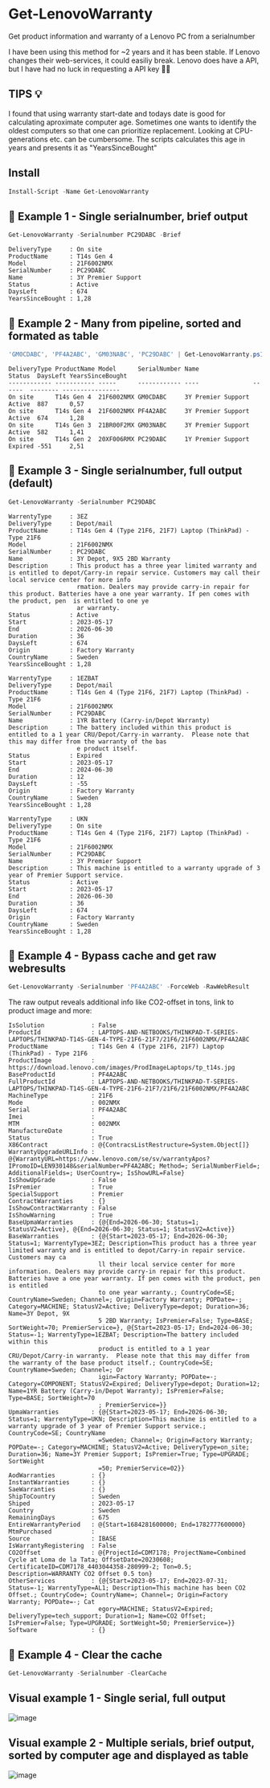 # Get-LenovoWarranty
Get product information and warranty of a Lenovo PC from a serialnumber

I have been using this method for ~2 years and it has been stable. If Lenovo changes their web-services, it could easiliy break. Lenovo does have a API, but I have had no luck in requesting a API key 🤷‍♂️

## TIPS 💡
I found that using warranty start-date and todays date is good for calculating aproximate computer age. Sometimes one wants to identify the oldest computers so that one can prioritize replacement. Looking at CPU-generations etc. can be cumbersome.
The scripts calculates this age in years and presents it as "YearsSinceBought"

## Install
```PowerShell
Install-Script -Name Get-LenovoWarranty
```


## 🔵 Example 1 - Single serialnumber, brief output
```PowerShell
Get-LenovoWarranty -Serialnumber PC29DABC -Brief
```
```
DeliveryType     : On site
ProductName      : T14s Gen 4
Model            : 21F6002NMX
SerialNumber     : PC29DABC
Name             : 3Y Premier Support
Status           : Active
DaysLeft         : 674
YearsSinceBought : 1,28
```


## 🔵 Example 2 - Many from pipeline, sorted and formated as table
```PowerShell
'GM0CDABC', 'PF4A2ABC', 'GM03NABC', 'PC29DABC' | Get-LenovoWarranty.ps1 -Brief | Sort YearsSinceBought | Format-Table
```
```
DeliveryType ProductName Model      SerialNumber Name               Status  DaysLeft YearsSinceBought
------------ ----------- -----      ------------ ----               ------  -------- ----------------
On site      T14s Gen 4  21F6002NMX GM0CDABC     3Y Premier Support Active  887      0,57
On site      T14s Gen 4  21F6002NMX PF4A2ABC     3Y Premier Support Active  674      1,28
On site      T14s Gen 3  21BR00F2MX GM03NABC     3Y Premier Support Active  582      1,41
On site      T14s Gen 2  20XF006RMX PC29DABC     1Y Premier Support Expired -551     2,51
```


## 🔵 Example 3 - Single serialnumber, full output (default)
```PowerShell
Get-LenovoWarranty -Serialnumber PC29DABC
```
```
WarrentyType     : 3EZ
DeliveryType     : Depot/mail
ProductName      : T14s Gen 4 (Type 21F6, 21F7) Laptop (ThinkPad) - Type 21F6
Model            : 21F6002NMX
SerialNumber     : PC29DABC
Name             : 3Y Depot, 9X5 2BD Warranty
Description      : This product has a three year limited warranty and is entitled to depot/Carry-in repair service. Customers may call their local service center for more info
                   rmation. Dealers may provide carry-in repair for this product. Batteries have a one year warranty. If pen comes with the product, pen  is entitled to one ye
                   ar warranty.
Status           : Active
Start            : 2023-05-17
End              : 2026-06-30
Duration         : 36
DaysLeft         : 674
Origin           : Factory Warranty
CountryName      : Sweden
YearsSinceBought : 1,28

WarrentyType     : 1EZBAT
DeliveryType     : Depot/mail
ProductName      : T14s Gen 4 (Type 21F6, 21F7) Laptop (ThinkPad) - Type 21F6
Model            : 21F6002NMX
SerialNumber     : PC29DABC
Name             : 1YR Battery (Carry-in/Depot Warranty)
Description      : The battery included within this product is entitled to a 1 year CRU/Depot/Carry-in warranty.  Please note that this may differ from the warranty of the bas
                   e product itself.
Status           : Expired
Start            : 2023-05-17
End              : 2024-06-30
Duration         : 12
DaysLeft         : -55
Origin           : Factory Warranty
CountryName      : Sweden
YearsSinceBought : 1,28

WarrentyType     : UKN
DeliveryType     : On site
ProductName      : T14s Gen 4 (Type 21F6, 21F7) Laptop (ThinkPad) - Type 21F6
Model            : 21F6002NMX
SerialNumber     : PC29DABC
Name             : 3Y Premier Support
Description      : This machine is entitled to a warranty upgrade of 3 year of Premier Support service.
Status           : Active
Start            : 2023-05-17
End              : 2026-06-30
Duration         : 36
DaysLeft         : 674
Origin           : Factory Warranty
CountryName      : Sweden
YearsSinceBought : 1,28
```

## 🔵 Example 4 - Bypass cache and get raw webresults
```PowerShell
Get-LenovoWarranty -Serialnumber 'PF4A2ABC' -ForceWeb -RawWebResult
```
The raw output reveals additional info like CO2-offset in tons, link to product image and more:
```
IsSolution             : False
ProductId              : LAPTOPS-AND-NETBOOKS/THINKPAD-T-SERIES-LAPTOPS/THINKPAD-T14S-GEN-4-TYPE-21F6-21F7/21F6/21F6002NMX/PF4A2ABC
ProductName            : T14s Gen 4 (Type 21F6, 21F7) Laptop (ThinkPad) - Type 21F6
ProductImage           : https://download.lenovo.com/images/ProdImageLaptops/tp_t14s.jpg
BaseProductId          : PF4A2ABC
FullProductId          : LAPTOPS-AND-NETBOOKS/THINKPAD-T-SERIES-LAPTOPS/THINKPAD-T14S-GEN-4-TYPE-21F6-21F7/21F6/21F6002NMX/PF4A2ABC
MachineType            : 21F6
Mode                   : 002NMX
Serial                 : PF4A2ABC
Imei                   :
MTM                    : 002NMX
ManufactureDate        :
Status                 : True
X86Contract            : @{ContracsListRestructure=System.Object[]}
WarrantyUpgradeURLInfo : @{WarrantyURL=https://www.lenovo.com/se/sv/warrantyApos?IPromoID=LEN930148&serialNumber=PF4A2ABC; Method=; SerialNumberField=; AdditionalFields=; UserCountry=; IsShowURL=False}
IsShowUpGrade          : False
IsPremier              : True
SpecialSupport         : Premier
ContractWarranties     : {}
IsShowContractWarranty : False
IsShowWarning          : True
BaseUpmaWarranties     : {@{End=2026-06-30; Status=1; StatusV2=Active}, @{End=2026-06-30; Status=1; StatusV2=Active}}
BaseWarranties         : {@{Start=2023-05-17; End=2026-06-30; Status=1; WarrentyType=3EZ; Description=This product has a three year limited warranty and is entitled to depot/Carry-in repair service. Customers may ca
                         ll their local service center for more information. Dealers may provide carry-in repair for this product. Batteries have a one year warranty. If pen comes with the product, pen  is entitled
                         to one year warranty.; CountryCode=SE; CountryName=Sweden; Channel=; Origin=Factory Warranty; POPDate=-; Category=MACHINE; StatusV2=Active; DeliveryType=depot; Duration=36; Name=3Y Depot, 9X
                         5 2BD Warranty; IsPremier=False; Type=BASE; SortWeight=70; PremierService=}, @{Start=2023-05-17; End=2024-06-30; Status=-1; WarrentyType=1EZBAT; Description=The battery included within this
                         product is entitled to a 1 year CRU/Depot/Carry-in warranty.  Please note that this may differ from the warranty of the base product itself.; CountryCode=SE; CountryName=Sweden; Channel=; Or
                         igin=Factory Warranty; POPDate=-; Category=COMPONENT; StatusV2=Expired; DeliveryType=depot; Duration=12; Name=1YR Battery (Carry-in/Depot Warranty); IsPremier=False; Type=BASE; SortWeight=70
                         ; PremierService=}}
UpmaWarranties         : {@{Start=2023-05-17; End=2026-06-30; Status=1; WarrentyType=UKN; Description=This machine is entitled to a warranty upgrade of 3 year of Premier Support service.; CountryCode=SE; CountryName
                         =Sweden; Channel=; Origin=Factory Warranty; POPDate=-; Category=MACHINE; StatusV2=Active; DeliveryType=on_site; Duration=36; Name=3Y Premier Support; IsPremier=True; Type=UPGRADE; SortWeight
                         =50; PremierService=02}}
AodWarranties          : {}
InstantWarranties      : {}
SaeWarranties          : {}
ShipToCountry          : Sweden
Shiped                 : 2023-05-17
Country                : Sweden
RemainingDays          : 675
EntireWarrantyPeriod   : @{Start=1684281600000; End=1782777600000}
MtmPurchased           :
Source                 : IBASE
IsWarrantyRegistering  : False
CO2Offset              : @{ProjectId=CDM7178; ProjectName=Combined Cycle at Loma de la Tata; OffsetDate=20230608; CertificateID=CDM7178_4403044358-280999-2; Ton=0.5; Description=WARRANTY CO2 Offset 0.5 ton}
OtherServices          : {@{Start=2023-05-17; End=2023-07-31; Status=-1; WarrentyType=AL1; Description=This machine has been CO2 Offset.; CountryCode=; CountryName=; Channel=; Origin=Factory Warranty; POPDate=-; Cat
                         egory=MACHINE; StatusV2=Expired; DeliveryType=tech_support; Duration=1; Name=CO2 Offset; IsPremier=False; Type=UPGRADE; SortWeight=50; PremierService=}}
Software               : {}
```

## 🔵 Example 4 - Clear the cache
```PowerShell
Get-LenovoWarranty -Serialnumber -ClearCache
```

## Visual example 1 - Single serial, full output

![image](https://github.com/user-attachments/assets/de28f708-6eea-46b7-8f4b-baf0c6c8bce1)


## Visual example 2 - Multiple serials, brief output, sorted by computer age and displayed as table

![image](https://github.com/user-attachments/assets/d8d19e8c-ea20-456e-b8c5-e5c9cd67f9d6)
